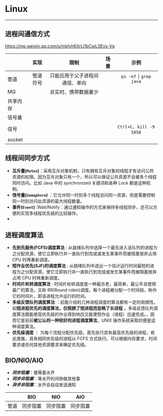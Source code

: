 # Linux

---

## 进程间通信方式

https://mp.weixin.qq.com/s/mblyh6XrLj1bCwL0Evs-Vg

|        |  实现  |       限制        | 场景  |           示例            |
|:-------|:----:|:---------------:|:---:|:-----------------------:|
| 管道     | 管道符号 | 只能应用于父子进程间通信、单向 |     |   `ps -ef ▏grep java`   |
| MQ     |      |   非实时、携带数据量少    |     |                         |
| 共享内存   |      |                 |     |                         |
| 信号量    |      |                 |     |                         |
| 信号     |      |                 |     | `Ctrl+C`、`kill -9 5858` |
| socket |      |                 |     |                         |

## 线程间同步方式

- **互斥量(`Mutex`)**：采用互斥对象机制，只有拥有互斥对象的线程才有访问公共资源的权限。因为互斥对象只有一个，所以可以保证公共资源不会被多个线程同时访问。比如 Java 中的 synchronized 关键词和各种 Lock 都是这种机制。
- **信号量(`Semaphore`)** ：它允许同一时刻多个线程访问同一资源，但是需要控制同一时刻访问此资源的最大线程数量。
- **事件(`Event`)** :Wait/Notify：通过通知操作的方式来保持多线程同步，还可以方便的实现多线程优先级的比较操作。
-

## 进程调度算法

- **先到先服务(FCFS)调度算法** : 从就绪队列中选择一个最先进入该队列的进程为之分配资源，使它立即执行并一直执行到完成或发生某事件而被阻塞放弃占用 CPU 时再重新调度。
- **短作业优先(SJF)的调度算法** : 从就绪队列中选出一个估计运行时间最短的进程为之分配资源，使它立即执行并一直执行到完成或发生某事件而被阻塞放弃占用 CPU 时再重新调度。
- **时间片轮转调度算法** : 时间片轮转调度是一种最古老，最简单，最公平且使用最广的算法，又称 RR(Round robin)调度。每个进程被分配一个时间段，称作它的时间片，即该进程允许运行的时间。
- **多级反馈队列调度算法** ：前面介绍的几种进程调度的算法都有一定的局限性。如**短进程优先的调度算法，仅照顾了短进程而忽略了长进程** 。多级反馈队列调度算法既能使高优先级的作业得到响应又能使短作业（进程）迅速完成。，因而它是目前**被公认的一种较好的进程调度算法**，UNIX 操作系统采取的便是这种调度算法。
- **优先级调度** ： 为每个流程分配优先级，首先执行具有最高优先级的进程，依此类推。具有相同优先级的进程以 FCFS 方式执行。可以根据内存要求，时间要求或任何其他资源要求来确定优先级。

## BIO/NIO/AIO

* ***同步阻塞***：傻等着水开
* ***同步非阻塞***：等水开的间隙做其他事
* ***异步非阻塞***：水开会自动发送通知

|     | BIO  | NIO  | AIO  |
|:---:|:----:|:----:|:----:|
| 管道  | 同步阻塞 | 同步阻塞 | 同步阻塞 |
